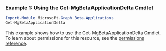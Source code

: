 ### Example 1: Using the Get-MgBetaApplicationDelta Cmdlet
```powershell
Import-Module Microsoft.Graph.Beta.Applications
Get-MgBetaApplicationDelta
```
This example shows how to use the Get-MgBetaApplicationDelta Cmdlet.
To learn about permissions for this resource, see the [permissions reference](/graph/permissions-reference).
